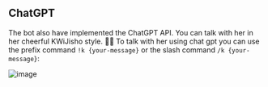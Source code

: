 ## ChatGPT

The bot also have implemented the ChatGPT API. You can talk with her in her cheerful KWiJisho style. 💫🌟 To talk with her using chat gpt you can use the prefix command `!k {your-message}` or the slash command `/k {your-message}`:

![image](https://github.com/monambike/kwijisho-discord-bot/assets/35270174/17763ad7-4a20-4055-8c89-2f935eec023b)

